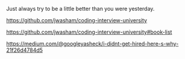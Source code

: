 Just always try to be a little better than you were yesterday.


https://github.com/jwasham/coding-interview-university


https://github.com/jwasham/coding-interview-university#book-list

https://medium.com/@googleyasheck/i-didnt-get-hired-here-s-why-21f26d4784d5

